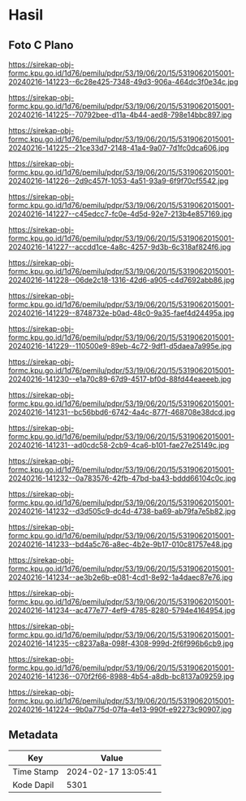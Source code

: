 # Hasil

## Foto C Plano

https://sirekap-obj-formc.kpu.go.id/1d76/pemilu/pdpr/53/19/06/20/15/5319062015001-20240216-141223--6c28e425-7348-49d3-906a-464dc3f0e34c.jpg

https://sirekap-obj-formc.kpu.go.id/1d76/pemilu/pdpr/53/19/06/20/15/5319062015001-20240216-141225--70792bee-d11a-4b44-aed8-798e14bbc897.jpg

https://sirekap-obj-formc.kpu.go.id/1d76/pemilu/pdpr/53/19/06/20/15/5319062015001-20240216-141225--21ce33d7-2148-41a4-9a07-7d1fc0dca606.jpg

https://sirekap-obj-formc.kpu.go.id/1d76/pemilu/pdpr/53/19/06/20/15/5319062015001-20240216-141226--2d9c457f-1053-4a51-93a9-6f9f70cf5542.jpg

https://sirekap-obj-formc.kpu.go.id/1d76/pemilu/pdpr/53/19/06/20/15/5319062015001-20240216-141227--c45edcc7-fc0e-4d5d-92e7-213b4e857169.jpg

https://sirekap-obj-formc.kpu.go.id/1d76/pemilu/pdpr/53/19/06/20/15/5319062015001-20240216-141227--accdd1ce-4a8c-4257-9d3b-6c318af824f6.jpg

https://sirekap-obj-formc.kpu.go.id/1d76/pemilu/pdpr/53/19/06/20/15/5319062015001-20240216-141228--06de2c18-1316-42d6-a905-c4d7692abb86.jpg

https://sirekap-obj-formc.kpu.go.id/1d76/pemilu/pdpr/53/19/06/20/15/5319062015001-20240216-141229--8748732e-b0ad-48c0-9a35-faef4d24495a.jpg

https://sirekap-obj-formc.kpu.go.id/1d76/pemilu/pdpr/53/19/06/20/15/5319062015001-20240216-141229--110500e9-89eb-4c72-9df1-d5daea7a995e.jpg

https://sirekap-obj-formc.kpu.go.id/1d76/pemilu/pdpr/53/19/06/20/15/5319062015001-20240216-141230--e1a70c89-67d9-4517-bf0d-88fd44eaeeeb.jpg

https://sirekap-obj-formc.kpu.go.id/1d76/pemilu/pdpr/53/19/06/20/15/5319062015001-20240216-141231--bc56bbd6-6742-4a4c-877f-468708e38dcd.jpg

https://sirekap-obj-formc.kpu.go.id/1d76/pemilu/pdpr/53/19/06/20/15/5319062015001-20240216-141231--ad0cdc58-2cb9-4ca6-b101-fae27e25149c.jpg

https://sirekap-obj-formc.kpu.go.id/1d76/pemilu/pdpr/53/19/06/20/15/5319062015001-20240216-141232--0a783576-42fb-47bd-ba43-bddd66104c0c.jpg

https://sirekap-obj-formc.kpu.go.id/1d76/pemilu/pdpr/53/19/06/20/15/5319062015001-20240216-141232--d3d505c9-dc4d-4738-ba69-ab79fa7e5b82.jpg

https://sirekap-obj-formc.kpu.go.id/1d76/pemilu/pdpr/53/19/06/20/15/5319062015001-20240216-141233--bd4a5c76-a8ec-4b2e-9b17-010c81757e48.jpg

https://sirekap-obj-formc.kpu.go.id/1d76/pemilu/pdpr/53/19/06/20/15/5319062015001-20240216-141234--ae3b2e6b-e081-4cd1-8e92-1a4daec87e76.jpg

https://sirekap-obj-formc.kpu.go.id/1d76/pemilu/pdpr/53/19/06/20/15/5319062015001-20240216-141234--ac477e77-4ef9-4785-8280-5794e4164954.jpg

https://sirekap-obj-formc.kpu.go.id/1d76/pemilu/pdpr/53/19/06/20/15/5319062015001-20240216-141235--c8237a8a-098f-4308-999d-2f6f996b6cb9.jpg

https://sirekap-obj-formc.kpu.go.id/1d76/pemilu/pdpr/53/19/06/20/15/5319062015001-20240216-141236--070f2f66-8988-4b54-a8db-bc8137a09259.jpg

https://sirekap-obj-formc.kpu.go.id/1d76/pemilu/pdpr/53/19/06/20/15/5319062015001-20240216-141224--9b0a775d-07fa-4e13-990f-e92273c90907.jpg


## Metadata

| Key        | Value               |
| ---------- | ------------------- |
| Time Stamp | 2024-02-17 13:05:41 |
| Kode Dapil | 5301                |



